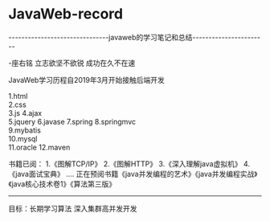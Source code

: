 # JavaWeb-record

-------------------------------javaweb的学习笔记和总结-----------------------

-座右铭 立志欲坚不欲锐 成功在久不在速

  JavaWeb学习历程自2019年3月开始接触后端开发
  
  1.html  
  2.css  
  3.js 
  4.ajax  
  5.jquery 
  6.javase
  7.spring 
  8.springmvc  
  9.mybatis  
  10.mysql  
  11.oracle 
  12.maven
  
  
  书籍已阅：
  1.《图解TCP/IP》
  2.《图解HTTP》
  3.《深入理解java虚拟机》
  4.《java面试宝典》
  ....
  正在预阅书籍《java并发编程的艺术》《java并发编程实战》《java核心技术卷1》《算法第三版》
  
  ---------------------------------------------------------------------------
 
 
 目标：长期学习算法 深入集群高并发开发


